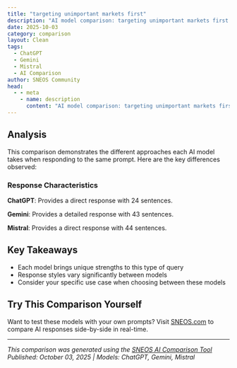 ```yaml
---
title: "targeting unimportant markets first"
description: "AI model comparison: targeting unimportant markets first..."
date: 2025-10-03
category: comparison
layout: Clean
tags:
  - ChatGPT
  - Gemini
  - Mistral
  - AI Comparison
author: SNEOS Community
head:
  - - meta
    - name: description
      content: "AI model comparison: targeting unimportant markets first..."
---
```


<ChatComparison
  title="targeting unimportant markets first"
  prompt="targeting unimportant markets first"
  :responses='{"ChatGPT": "Targeting unimportant markets first can be a strategic approach in certain business contexts. Here are some reasons and potential benefits of doing so:\n\n1. **Testing and Learning:** \n Smaller or less competitive markets provide a low-risk environment to test products, marketing strategies, and operational processes. This helps identify what works and what doesn\u2019t before scaling to larger markets.\n\n2. **Building Track Record and Credibility:** \n Success in smaller markets can generate case studies, testimonials, and brand recognition that can be leveraged when approaching more important or competitive markets.\n\n3. **Refining Product-Market Fit:** \n Early feedback from unimportant markets allows businesses to refine their value proposition, features, and pricing based on real customer insights.\n\n4. **Resource Management:** \n Entering smaller markets often requires less capital and fewer resources, making it feasible for startups or new product launches to manage expenses while establishing a presence.\n\n5. **Establishing Distribution Channels:** \n It\u2019s easier to build and test supply chains, partnerships, and distribution networks in less demanding markets before scaling up.\n\n6. **Competitive Advantage:** \n Competitors may overlook these smaller markets, allowing a company to establish strong brand loyalty and market share that can later serve as a foundation for expansion.\n\n---\n\n**When It Makes Sense:** \n- Startups or new products testing viability. \n- Companies seeking quick wins to build momentum. \n- When major markets are saturated or highly competitive. \n- When resources are limited.\n\n---\n\n**Potential Risks:** \n- Neglecting important markets could delay access to high-value customers. \n- Competitors might capture critical markets first. \n- Brand perception might be weaker if the company is associated mainly with smaller markets.\n\n---\n\n**Summary:** \nTargeting unimportant markets first can be an effective strategy to validate business models, reduce risk, and build initial success. However, it should be part of a broader plan that includes eventual entry into priority markets to maximize growth and profitability.\n\nIf you want, I can provide examples or suggest strategies for this approach.", "Gemini": "Targeting unimportant markets first is a common strategy with various potential benefits and drawbacks. Here\u0027s a breakdown of the reasons why companies might choose this approach, the potential upsides, downsides, and alternative strategies:\n\n**Reasons for Targeting Unimportant Markets First:**\n\n* **Proof of Concept \u0026 Testing:** Less important markets act as a testing ground. You can try out your product, marketing strategies, and operational processes without risking significant resources or brand reputation. This allows for iterative improvements based on real-world feedback.\n* **Resource Constraints:** When a company has limited capital, manpower, or expertise, it makes sense to start small. Unimportant markets require less investment and are easier to manage.\n* **Building Confidence \u0026 Experience:** Successfully navigating a smaller, less complex market can build confidence and expertise within the team. This experience is invaluable when moving to larger, more competitive markets.\n* **Niche Domination:** It\u0027s easier to dominate a small market than a large one. This can establish a strong brand presence within that niche, which can then be leveraged for expansion.\n* **Avoiding Competition:** Larger, more important markets often attract intense competition. By starting in less competitive areas, you can avoid head-to-head battles early on and establish a foothold.\n* **Regulatory or Cultural Considerations:** Some markets might have less stringent regulations or a culture that\u0027s more receptive to new products or services. This can make entry easier and faster.\n* **Strategic Partnerships:** Partnerships may be easier to secure in less competitive markets, which can provide valuable access to local knowledge, distribution channels, and customer networks.\n* **Staggered Rollout:** A slower rollout in smaller markets allows for better management of production, distribution, and customer support.\n\n**Potential Upsides:**\n\n* **Reduced Risk:** Minimizes financial and reputational risks associated with launching in a high-stakes market.\n* **Faster Iteration:** Allows for quicker product and strategy adjustments based on real-world data.\n* **Improved Operational Efficiency:** Streamlines processes and builds expertise before scaling.\n* **Stronger Brand Foundation:** Establishes a loyal customer base and positive brand image in a specific niche.\n* **Easier Funding (Potentially):** Demonstrating success, even in a smaller market, can make it easier to attract funding for further expansion.\n\n**Potential Downsides:**\n\n* **Delayed Entry into Key Markets:** Missing out on early-mover advantages in larger, more lucrative markets. Competitors could gain significant ground.\n* **Wasted Resources:** If the product is fundamentally flawed, investing in any market, even a small one, can be a waste of resources.\n* **Inaccurate Market Insights:** What works in a small, unimportant market might not be applicable to a larger, more diverse market.\n* **Missed Opportunities:** Focusing on less important markets could distract from more significant opportunities.\n* **Scalability Challenges:** Success in a small market doesn\u0027t guarantee success in a larger one. The infrastructure and strategies needed for scalability might not be developed early enough.\n* **Perception of Inferiority:** If a product is only available in \u0022unimportant\u0022 markets, it might be perceived as low-quality or not worth considering by customers in major markets.\n* **Difficulty Attracting Top Talent:** Ambitious employees might be less interested in working on products targeted at less strategic markets.\n\n**Alternative Strategies:**\n\n* **Focus on a Niche within a Key Market:** Instead of targeting an entire unimportant market, focus on a specific niche segment within a large, important market. This allows you to test the product and build a customer base without competing directly with established players.\n* **Minimum Viable Product (MVP) Launch:** Launch a basic version of the product in a key market to gather feedback and validate the core concept before investing heavily in development.\n* **Pilot Programs:** Conduct small-scale pilot programs in key markets with select customer groups to test specific features or marketing strategies.\n* **Partnerships with Established Players:** Collaborate with existing companies in key markets to leverage their resources and expertise.\n* **\u0022Beachhead\u0022 Strategy:** Select a strategically important but manageable market as your initial entry point, even if it\u0027s not the largest. This can be used as a springboard for further expansion.\n* **Phased Rollout Based on Market Potential:** Prioritize markets based on their potential revenue and growth, and roll out the product in stages, starting with the most promising markets.\n\n**Conclusion:**\n\nTargeting unimportant markets first can be a viable strategy, especially for startups or companies with limited resources. However, it\u0027s crucial to carefully weigh the potential benefits against the risks and consider alternative approaches. Thorough market research, a clear understanding of your target audience, and a well-defined go-to-market strategy are essential for success, regardless of which approach you choose. The decision should be based on a realistic assessment of your resources, competitive landscape, and long-term goals. It\u0027s not a one-size-fits-all approach and requires careful planning and execution.\n", "Mistral": "Targeting unimportant markets first can be a strategic move under certain circumstances, although it might seem counterintuitive. Here are some reasons why a business might choose to do this:\n\n1. **Testing Grounds**: Unimportant markets can serve as testing grounds for new products, services, or business models. Failures in these markets have lower stakes, and lessons learned can be applied to more important markets later.\n\n2. **Low Competition**: These markets might have less competition, making it easier to establish a presence and gain market share.\n\n3. **Resource Allocation**: Targeting smaller or less important markets first allows a business to allocate resources more efficiently. It can help a company build capabilities and gain experiences that can be leveraged later in more important markets.\n\n4. **Risk Mitigation**: Entering unimportant markets first can help mitigate risks. If the product or service fails, the impact on the overall business is minimized.\n\n5. **Learning and Adaptation**: These markets can provide valuable insights into consumer behavior, local regulations, and market dynamics without the intense pressure of more critical markets.\n\n6. **Building Momentum**: Success in smaller markets can build momentum and credibility, which can be leveraged when entering more important markets.\n\n7. **Cost Efficiency**: Operating in less competitive or less critical markets can be more cost-effective, allowing the business to refine its operations and strategies before scaling up.\n\n8. **Niche Opportunities**: Sometimes, unimportant markets have unique needs that larger markets do not, providing opportunities for niche products or services.\n\n### Strategies for Targeting Unimportant Markets First\n\n1. **Market Research**: Conduct thorough market research to understand the needs, preferences, and behaviors of consumers in these markets.\n\n2. **Localization**: Tailor your products, services, and marketing strategies to fit the local context. This can involve language localization, cultural adaptation, and regulatory compliance.\n\n3. **Partnerships**: Form strategic partnerships with local businesses, influencers, or distributors to gain a foothold in the market.\n\n4. **Flexibility**: Be prepared to adapt your strategies based on market feedback and performance metrics.\n\n5. **Scalability**: Ensure that your business model and operations are scalable, so you can easily transition to more important markets when the time is right.\n\n6. **Customer Feedback**: Actively seek and incorporate customer feedback to improve your offerings and strategies.\n\n### Potential Pitfalls\n\n1. **Resource Drain**: If not managed properly, targeting unimportant markets can drain resources without yielding significant returns.\n\n2. **Market Irrelevance**: Lessons learned in unimportant markets may not always be applicable to more important markets.\n\n3. **Brand Dilution**: Focusing on less critical markets could dilute your brand if the market perceives your offerings as subpar or irrelevant.\n\n4. **Opportunity Cost**: Time and resources spent on unimportant markets could be better utilized in more critical markets.\n\n### Conclusion\n\nTargeting unimportant markets first can be a viable strategy if executed thoughtfully. It allows for learning, adaptation, and risk mitigation before entering more critical markets. However, it requires careful planning, resource management, and a clear understanding of the long-term goals and potential pitfalls."}' 
  published-date="20:55"
/>

## Analysis

This comparison demonstrates the different approaches each AI model takes when responding to the same prompt. Here are the key differences observed:

### Response Characteristics

**ChatGPT**: Provides a direct response with 24 sentences. 

**Gemini**: Provides a detailed response with 43 sentences. 

**Mistral**: Provides a direct response with 44 sentences. 

## Key Takeaways

- Each model brings unique strengths to this type of query
- Response styles vary significantly between models
- Consider your specific use case when choosing between these models

## Try This Comparison Yourself

Want to test these models with your own prompts? Visit [SNEOS.com](https://sneos.com) to compare AI responses side-by-side in real-time.

---

*This comparison was generated using the [SNEOS AI Comparison Tool](https://sneos.com)*
*Published: October 03, 2025 | Models: ChatGPT, Gemini, Mistral*
